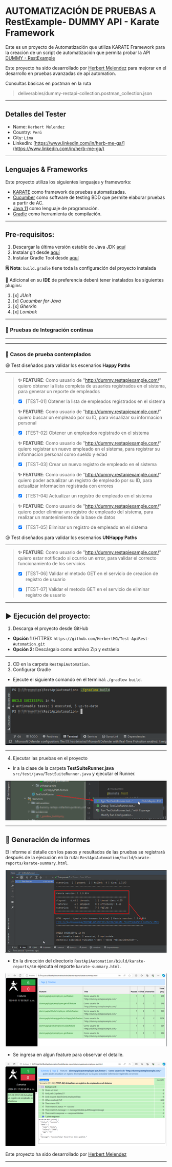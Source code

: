# AUTOMATIZACIÓN DE PRUEBAS A RestExample- DUMMY API - Karate Framework

Este es un proyecto de Automatización que utiliza KARATE Framework
para la creación de un script de automatización que permita probar la
API [DUMMY - RestExample](https://dummy.restapiexample.com/api/v1)

Este proyecto ha sido desarrollado por [Herbert Melendez](https://www.linkedin.com/in/herb-me-ga/) para mejorar en el
desarrollo en pruebas avanzadas de api automation.

Consultas básicas en postman en la ruta 
> 
> deliverables/dummy-restapi-collection.postman_collection.json
>
***

## Detalles del Tester

* Name: `Herbert Melendez`
* Country: `Perú`
* City: `Lima`
* LinkedIn: [https://www.linkedin.com/in/herb-me-ga/](https://www.linkedin.com/in/herb-me-ga/)

***

##  Lenguajes & Frameworks

Este proyecto utiliza los siguientes lenguajes y frameworks:

* [KARATE](https://serenity-bdd.github.io/theserenitybook/latest/index.html) como framework de pruebas
  automatizadas.
* [Cucumber](https://cucumber.io/) como software de testing BDD que permite elaborar pruebas a partir de AC.
* [Java 11](https://www.oracle.com/java/technologies/javase/jdk11-archive-downloads.html) como lenguaje de
  programación.
* [Gradle](https://gradle.org/) como herramienta de compilación.

***

##  Pre-requisitos: 

1. Descargar la última versión estable de Java
   JDK [aquí](https://www.oracle.com/co/java/technologies/javase/jdk11-archive-downloads.html)
2. Instalar git desde [aquí](https://git-scm.com)
3. Instalar Gradle Tool desde [aquí](https://gradle.org/install/)

**🗒️ Nota**: `build.gradle` tiene toda la configuración del proyecto instalada

👀 Adicional en su **IDE** de preferencia deberá tener instalados los siguientes plugins:

1. [x] *JUnit*
2. [x] *Cucumber for Java*
3. [x] *Gherkin*
4. [x] *Lombok*

***

### 🚀 Pruebas de Integración continua

---

***

### 🧪 Casos de prueba contemplados

😃 Test diseñados para validar los escenarios **Happy Paths** 
***
> **✨ FEATURE**: Como usuario de "http://dummy.restapiexample.com/"
  quiero obtener la lista completa de usuarios registrados en el sistema,
  para generar un reporte de empleados
>
> - [x] [TEST-01] Obtener la lista de empleados registrados en el sistema

> **✨ FEATURE**: Como usuario de "http://dummy.restapiexample.com/"
  quiero buscar un empleado por su ID,
  para visualizar su informacion personal
>
> - [x] [TEST-02] Obtener un empleados registrado en el sistema

> **✨ FEATURE**: Como usuario de "http://dummy.restapiexample.com/"
  quiero registrar un nuevo empleado en el sistema,
  para registrar su informacion personal como sueldo y edad
>
> - [x] [TEST-03] Crear un nuevo registro de empleado en el sistema

> **✨ FEATURE**: Como usuario de "http://dummy.restapiexample.com/"
  quiero poder actualizar un registro de empleado por su ID,
  para actualizar informacion registrada con errores
>
> - [x] [TEST-04] Actualizar un registro de empleado en el sistema

> **✨ FEATURE**: Como usuario de "http://dummy.restapiexample.com/"
  quiero poder eliminar un registro de empleado del sistema,
  para realizar un mantenimiento de la base de datos
>
> - [x] [TEST-05] Eliminar un registro de empleado en el sistema



😢 Test diseñados para validar los escenarios **UNHappy Paths**
***
> **✨ FEATURE**: Como usuario de "http://dummy.restapiexample.com/"
  quiero estar notificado si ocurrio un error,
  para validar el correcto funcionamiento de los servicios
>
> - [x] [TEST-06] Validar el metodo GET en el servicio de creacion de registro de usuario
>
> - [x] [TEST-07] Validar el metodo GET en el servicio de eliminar registro de usuario


***

## ▶️ Ejecución del proyecto:

1. Descarga el proyecto desde GitHub

* **Opción 1** (HTTPS): `https://github.com/HerbertMG/Test-ApiRest-Automation.git`
* **Opción 2:** Descárgalo como archivo Zip y extráelo

***
2. CD en la carpeta `RestApiAutomation`.
3. Configurar Gradle

* Ejecute el siguiente comando en el terminal:`./gradlew build`.

<p align="center">
  <img src="src/test/resources/evidencias/1_gradlew_build.png"/>
</p>

***

4. Ejecutar las pruebas en el proyecto

* Ir a la clase de la carpeta **TestSuiteRunner.java** `src/test/java/TestSuiteRunner.java` y ejecutar
  el Runner.

<p align="center">
  <img src="src/test/resources/evidencias/2_test_runner.png"/>
</p>

***

## 📄 Generación de informes

El informe al detalle con los pasos y resultados de las pruebas se registrará después de la ejecución en la ruta:
`RestApiAutomation/build/karate-reports/karate-summary.html`.

<p align="center">
  <img src="src/test/resources/evidencias/3_link_report.png"/>
</p>

* En la dirección del directorio `RestApiAutomation/biuld/karate-reports/`se ejecuta el reporte `karate-summary.html`.

<p align="center">
  <img src="src/test/resources/evidencias/4_report.png"/>
</p>

* Se ingresa en algun feature para observar el detalle.

<p align="center">
  <img src="src/test/resources/evidencias/5_report_details.png"/>
</p>


Este proyecto ha sido desarrollado por [Herbert Melendez](https://www.linkedin.com/in/herb-me-ga/)
***